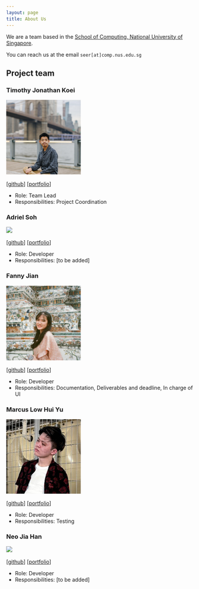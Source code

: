 ```yaml
---
layout: page
title: About Us
---
```


We are a team based in the [School of Computing, National University of Singapore](http://www.comp.nus.edu.sg).

You can reach us at the email `seer[at]comp.nus.edu.sg`

## Project team

### Timothy Jonathan Koei

<img src="images/t1mzzz.png" width="200px">

[[github](http://github.com/t1mzzz)]
[[portfolio](team/t1mzzz.md)]

* Role: Team Lead
* Responsibilities: Project Coordination

### Adriel Soh

<img src="images/johndoe.png" width="200px">

[[github](https://github.com/leirdas)]
[[portfolio](team/leirdas.md)]

* Role: Developer
* Responsibilities: [to be added]

### Fanny Jian

<img src="images/fannyjian.png" width="200px">

[[github](http://github.com/fannyjian)]
[[portfolio](team/fannyjian.md)]

* Role: Developer
* Responsibilities: Documentation, Deliverables and deadline, In charge of UI

### Marcus Low Hui Yu

<img src="images/marcuslowhuiyu.png" width="200px">

[[github](http://github.com/marcuslowhuiyu)]
[[portfolio](team/marcuslowhuiyu.md)]

* Role: Developer
* Responsibilities: Testing

### Neo Jia Han

<img src="images/johndoe.png" width="200px">

[[github](http://github.com/jia-han)]
[[portfolio](team/jia-han.md)]

* Role: Developer
* Responsibilities: [to be added]

